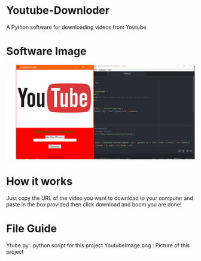 # Youtube-Downloder
A Python software for downloading videos from Youtube

# Software Image
![](YTImage.PNG)

# How it works
Just copy the URL of the video you want to download to your computer and paste in the box provided 
then click download and boom you are done! 

# File Guide
Ytube.py : python script for this project
YoutubeImage.png : Picture of this project 
